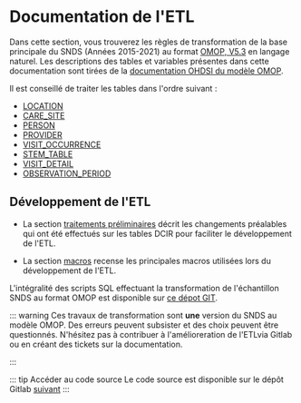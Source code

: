 # **Documentation de l'ETL**
<!-- SPDX-License-Identifier: MPL-2.0 -->
Dans cette section, vous trouverez les règles de transformation de la base principale du SNDS (Années 2015-2021) au format [OMOP, V5.3](https://ohdsi.github.io/TheBookOfOhdsi/) en langage naturel. Les descriptions des tables et variables présentes dans cette documentation sont tirées de la [documentation OHDSI du modèle OMOP](https://ohdsi.github.io/CommonDataModel/cdm53.html). 

Il est conseillé de traiter les tables dans l'ordre suivant :
- [LOCATION](location.md)
- [CARE_SITE](care_site.md)
- [PERSON](person.md)
- [PROVIDER](provider.md)
- [VISIT_OCCURRENCE](visit_occurrence.md)
- [STEM_TABLE](stem_table/README.md)
- [VISIT_DETAIL](visit_detail.md)
- [OBSERVATION_PERIOD](observation_period.md)


## Développement de l'ETL 
- La section [traitements préliminaires](traitements_preliminaires/README.md) décrit les changements préalables qui ont été effectués sur les tables DCIR pour faciliter le développement de l'ETL. 

- La section [macros](macros.md) recense les principales macros utilisées lors du développement de l'ETL.

L'intégralité des scripts SQL effectuant la transformation de l'échantillon SNDS au format OMOP est disponible sur [ce dépot GIT](https://gitlab.com/healthdatahub/snds_omop). 


::: warning 
Ces travaux de transformation sont **une** version du SNDS au modèle OMOP. Des erreurs peuvent subsister et des choix peuvent être questionnés. N'hésitez pas à contribuer à l'amélioreration de l'ETLvia Gitlab ou en créant des tickets sur la documentation.

:::

::: tip Accéder au code source
Le code source est disponible sur le dépôt Gitlab [suivant](https://gitlab.com/healthdatahub/snds_omop)
:::

